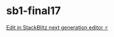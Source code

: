 # sb1-final17

[Edit in StackBlitz next generation editor ⚡️](https://stackblitz.com/~/github.com/drmas001/sb1-final17)